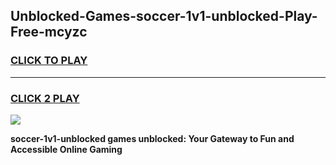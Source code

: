 
## Unblocked-Games-soccer-1v1-unblocked-Play-Free-mcyzc
<h3>
<a href="https://premium76.site?title=soccer-1v1-unblocked&ref=19M">CLICK TO PLAY</a></h3>
<hr>

<h3>
<a href="https://premium76.site?title=soccer-1v1-unblocked&ref=19M">CLICK 2 PLAY</a>
  
</h3>

<a href="https://premium76.site?title=soccer-1v1-unblocked&ref=19M"><img src="https://clearcache.store/games.png"></a>


**soccer-1v1-unblocked games unblocked: Your Gateway to Fun and Accessible Online Gaming**

